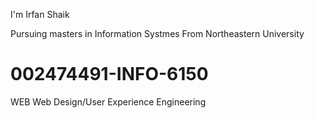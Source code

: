 I'm Irfan Shaik 

Pursuing masters in Information Systmes From Northeastern University 
# 002474491-INFO-6150
WEB Web Design/User Experience Engineering 
